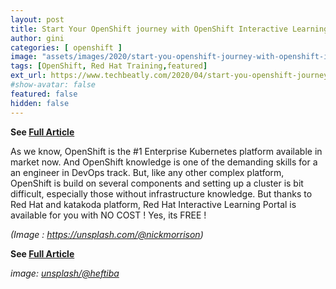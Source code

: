 ```yaml
---
layout: post
title: Start Your OpenShift journey with OpenShift Interactive Learning Portal – FREE
author: gini
categories: [ openshift ]
image: "assets/images/2020/start-you-openshift-journey-with-openshift-interactive-learning-portal.jpeg"
tags: [OpenShift, Red Hat Training,featured]
ext_url: https://www.techbeatly.com/2020/04/start-you-openshift-journey-with-openshift-interactive-learning-portal.html
#show-avatar: false
featured: false
hidden: false
---
```


**See [Full Article](https://www.techbeatly.com/2020/04/start-you-openshift-journey-with-openshift-interactive-learning-portal.html)**

As we know, OpenShift is the #1 Enterprise Kubernetes platform available in market now. And OpenShift knowledge is one of the demanding skills for a an engineer in DevOps track. But, like any other complex platform, OpenShift is build on several components and setting up a cluster is bit difficult, especially those without infrastructure knowledge. But thanks to Red Hat and katakoda platform, Red Hat Interactive Learning Portal is available for you with NO COST ! Yes, its FREE !

*(Image : https://unsplash.com/@nickmorrison)*

**See [Full Article](https://www.techbeatly.com/2020/04/start-you-openshift-journey-with-openshift-interactive-learning-portal.html)**

*image: [unsplash/@heftiba](https://unsplash.com/@heftiba)*